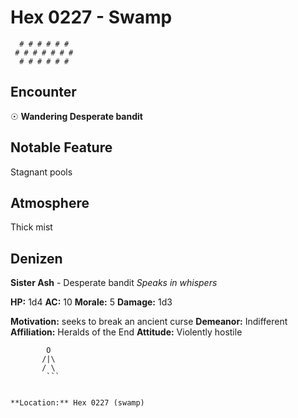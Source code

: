 # Hex 0227 - Swamp
```
  # # # # # #
 # # # # # # #
  # # # # # #
```

## Encounter

☉ **Wandering Desperate bandit**

## Notable Feature

Stagnant pools

## Atmosphere

Thick mist

## Denizen

**Sister Ash** - Desperate bandit
*Speaks in whispers*

**HP:** 1d4 **AC:** 10 **Morale:** 5
**Damage:** 1d3

**Motivation:** seeks to break an ancient curse
**Demeanor:** Indifferent
**Affiliation:** Heralds of the End
**Attitude:** Violently hostile

```
        O
       /|\
       / \
        ```


**Location:** Hex 0227 (swamp)
